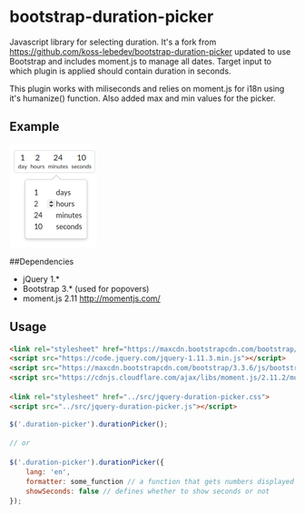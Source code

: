 # bootstrap-duration-picker

Javascript library for selecting duration. It's a fork from https://github.com/koss-lebedev/bootstrap-duration-picker updated to use Bootstrap and includes moment.js to manage all dates. Target input to which plugin is applied should contain duration in seconds.

This plugin works with miliseconds and relies on moment.js for i18n using it's humanize() function.
Also added max and min values for the picker.

## Example

![Bootstrap-Duration-Picker](demo.png)

##Dependencies

- jQuery 1.*
- Bootstrap 3.* (used for popovers)
- moment.js 2.11 http://momentjs.com/

## Usage

```html
<link rel="stylesheet" href="https://maxcdn.bootstrapcdn.com/bootstrap/3.3.6/css/bootstrap.min.css" crossorigin="anonymous">
<script src="https://code.jquery.com/jquery-1.11.3.min.js"></script>
<script src="https://maxcdn.bootstrapcdn.com/bootstrap/3.3.6/js/bootstrap.min.js" crossorigin="anonymous"></script>
<script src="https://cdnjs.cloudflare.com/ajax/libs/moment.js/2.11.2/moment.min.js"></script>

<link rel="stylesheet" href="../src/jquery-duration-picker.css">
<script src="../src/jquery-duration-picker.js"></script>
```

```js
$('.duration-picker').durationPicker();

// or

$('.duration-picker').durationPicker({
    lang: 'en',
    formatter: some_function // a function that gets numbers displayed in input and returns a formatted one,
    showSeconds: false // defines whether to show seconds or not 
});
```